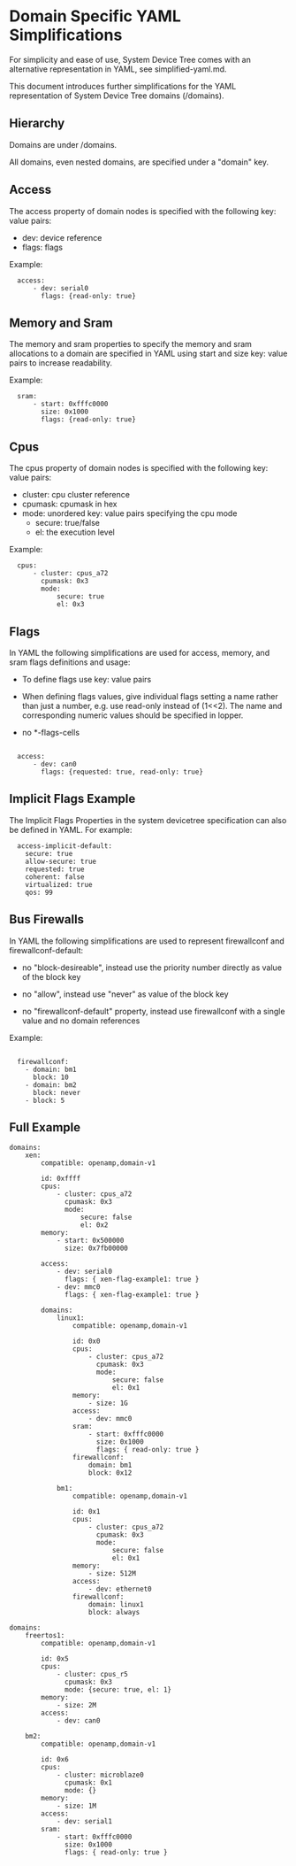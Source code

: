 Domain Specific YAML Simplifications
====================================

For simplicity and ease of use, System Device Tree comes with an
alternative representation in YAML, see simplified-yaml.md.

This document introduces further simplifications for the YAML
representation of System Device Tree domains (/domains).


Hierarchy
---------

Domains are under /domains.

All domains, even nested domains, are specified under a "domain" key.


Access
------

The access property of domain nodes is specified with the following key:
value pairs:

- dev: device reference
- flags: flags


Example:

~~~
  access:
      - dev: serial0
        flags: {read-only: true}
~~~


Memory and Sram
---------------

The memory and sram properties to specify the memory and sram
allocations to a domain are specified in YAML using start and size key:
value pairs to increase readability.

Example:

~~~
  sram:
      - start: 0xfffc0000
        size: 0x1000
        flags: {read-only: true}
~~~


Cpus
----

The cpus property of domain nodes is specified with the following key:
value pairs:

- cluster: cpu cluster reference
- cpumask: cpumask in hex
- mode: unordered key: value pairs specifying the cpu mode
    - secure: true/false
    - el: the execution level


Example:

~~~
  cpus:
      - cluster: cpus_a72
        cpumask: 0x3
        mode:
            secure: true
            el: 0x3
~~~


Flags
-----

In YAML the following simplifications are used for access, memory, and
sram flags definitions and usage:

- To define flags  use key: value pairs

- When defining flags values, give individual flags setting a name
  rather than just a number, e.g. use read-only instead of (1<<2). The
  name and corresponding numeric values should be specified in lopper.

- no \*-flags-cells

~~~

  access:
      - dev: can0
        flags: {requested: true, read-only: true}

~~~

Implicit Flags Example
----------------------

The Implicit Flags Properties in the system devicetree specification
can also be defined in YAML. For example:

~~~
  access-implicit-default:
    secure: true
    allow-secure: true
    requested: true
    coherent: false
    virtualized: true
    qos: 99
~~~

Bus Firewalls
-------------

In YAML the following simplifications are used to represent firewallconf
and firewallconf-default:

- no "block-desireable", instead use the priority number directly as
  value of the block key

- no "allow", instead use "never" as value of the block key

- no "firewallconf-default" property, instead use firewallconf with a
  single value and no domain references


Example:

~~~

  firewallconf:
    - domain: bm1
      block: 10
    - domain: bm2
      block: never
    - block: 5

~~~


Full Example
------------

~~~
domains:
    xen:
        compatible: openamp,domain-v1

        id: 0xffff
        cpus:
            - cluster: cpus_a72
              cpumask: 0x3
              mode:
                  secure: false
                  el: 0x2
        memory:
            - start: 0x500000
              size: 0x7fb00000

        access:
            - dev: serial0
              flags: { xen-flag-example1: true }
            - dev: mmc0
              flags: { xen-flag-example1: true }

        domains:
            linux1:
                compatible: openamp,domain-v1

                id: 0x0
                cpus:
                    - cluster: cpus_a72
                      cpumask: 0x3
                      mode:
                          secure: false
                          el: 0x1
                memory:
                    - size: 1G
                access:
                    - dev: mmc0
                sram:
                    - start: 0xfffc0000
                      size: 0x1000
                      flags: { read-only: true }
                firewallconf:
                    domain: bm1
                    block: 0x12

            bm1:
                compatible: openamp,domain-v1

                id: 0x1
                cpus:
                    - cluster: cpus_a72
                      cpumask: 0x3
                      mode:
                          secure: false
                          el: 0x1
                memory:
                    - size: 512M
                access:
                    - dev: ethernet0
                firewallconf:
                    domain: linux1
                    block: always

domains:
    freertos1:
        compatible: openamp,domain-v1

        id: 0x5
        cpus:
            - cluster: cpus_r5
              cpumask: 0x3
              mode: {secure: true, el: 1}
        memory:
            - size: 2M
        access:
            - dev: can0

    bm2:
        compatible: openamp,domain-v1

        id: 0x6
        cpus:
            - cluster: microblaze0
              cpumask: 0x1
              mode: {}
        memory:
            - size: 1M
        access:
            - dev: serial1
        sram:
            - start: 0xfffc0000
              size: 0x1000
              flags: { read-only: true }
~~~
